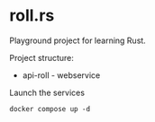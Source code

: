 # roll.rs

Playground project for learning Rust.

Project structure:
- api-roll - webservice

Launch the services
```shell
docker compose up -d
```
